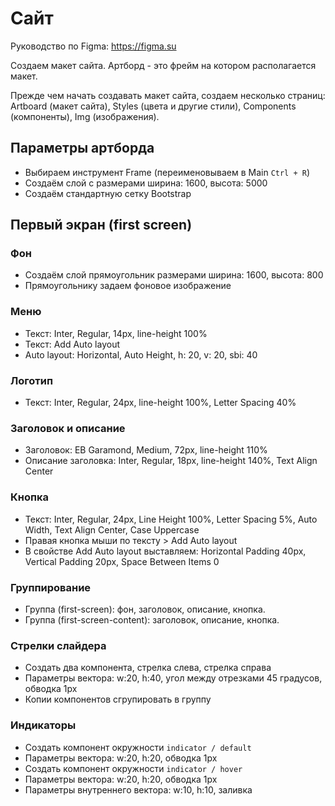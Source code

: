 # Сайт
Руководство по Figma: https://figma.su

Создаем макет сайта.
Артборд - это фрейм на котором располагается макет.

Прежде чем начать создавать макет сайта, создаем несколько страниц: Artboard (макет сайта), Styles (цвета и другие стили), Components (компоненты), Img (изображения).

## Параметры артборда
* Выбираем инструмент Frame (переименовываем в Main `Ctrl + R`)
* Создаём слой с размерами ширина: 1600, высота: 5000
* Создаём стандартную сетку Bootstrap

## Первый экран (first screen)

### Фон
* Создаём слой прямоугольник размерами ширина: 1600, высота: 800
* Прямоугольнику задаем фоновое изображение

### Меню
* Текст: Inter, Regular, 14px, line-height 100%
* Текст: Add Auto layout
* Auto layout: Horizontal, Auto Height, h: 20, v: 20, sbi: 40

### Логотип
* Текст: Inter, Regular, 24px, line-height 100%, Letter Spacing 40%

### Заголовок и описание
* Заголовок: EB Garamond, Medium, 72px, line-height 110%
* Описание заголовка: Inter, Regular, 18px, line-height 140%, Text Align Center

### Кнопка
* Текст: Inter, Regular, 24px, Line Height 100%, Letter Spacing 5%, Auto Width, Text Align Center, Case Uppercase
* Правая кнопка мыши по тексту > Add Auto layout
* В свойстве Add Auto layout выставляем: Horizontal Padding 40px, Vertical Padding 20px, Space Between Items 0

### Группирование
* Группа (first-screen): фон, заголовок, описание, кнопка.
* Группа (first-screen-content): заголовок, описание, кнопка.

### Стрелки слайдера
* Создать два компонента, стрелка слева, стрелка справа
* Параметры вектора: w:20, h:40, угол между отрезками 45 градусов, обводка 1px
* Копии компонентов сгрупировать в группу

### Индикаторы
* Создать компонент окружности `indicator / default`
* Параметры вектора: w:20, h:20, обводка 1px
* Создать компонент окружности `indicator / hover`
* Параметры вектора: w:20, h:20, обводка 1px
* Параметры внутреннего вектора: w:10, h:10, заливка